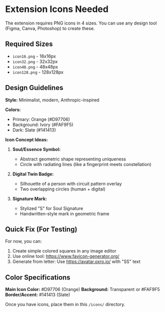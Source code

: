# Extension Icons Needed

The extension requires PNG icons in 4 sizes. You can use any design tool (Figma, Canva, Photoshop) to create these.

## Required Sizes

- `icon16.png` - 16x16px
- `icon32.png` - 32x32px
- `icon48.png` - 48x48px
- `icon128.png` - 128x128px

## Design Guidelines

**Style:** Minimalist, modern, Anthropic-inspired

**Colors:**
- Primary: Orange (#D97706)
- Background: Ivory (#FAF9F5)
- Dark: Slate (#141413)

**Icon Concept Ideas:**

1. **Soul/Essence Symbol:**
   - Abstract geometric shape representing uniqueness
   - Circle with radiating lines (like a fingerprint meets constellation)

2. **Digital Twin Badge:**
   - Silhouette of a person with circuit pattern overlay
   - Two overlapping circles (human + digital)

3. **Signature Mark:**
   - Stylized "S" for Soul Signature
   - Handwritten-style mark in geometric frame

## Quick Fix (For Testing)

For now, you can:
1. Create simple colored squares in any image editor
2. Use online tool: https://www.favicon-generator.org/
3. Generate from letter: Use https://avatar.oxro.io/ with "SS" text

## Color Specifications

**Main Icon Color:** #D97706 (Orange)
**Background:** Transparent or #FAF9F5
**Border/Accent:** #141413 (Slate)

Once you have icons, place them in this `/icons/` directory.
